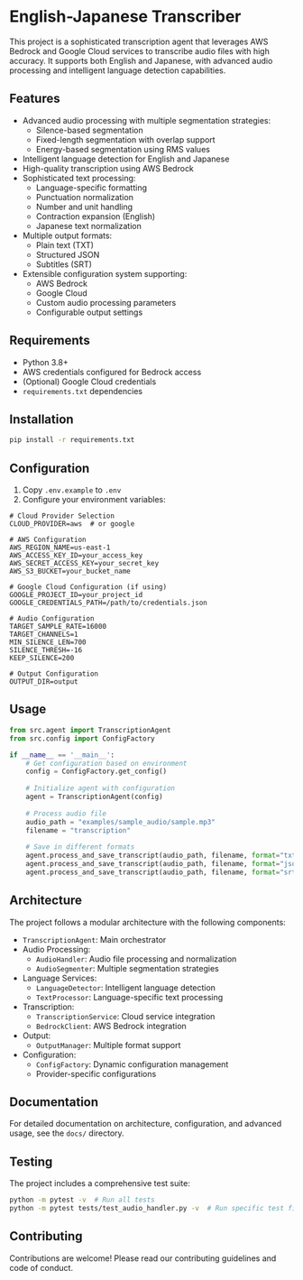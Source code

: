 # English-Japanese Transcriber

This project is a sophisticated transcription agent that leverages AWS Bedrock and Google Cloud services to transcribe audio files with high accuracy. It supports both English and Japanese, with advanced audio processing and intelligent language detection capabilities.

## Features

- Advanced audio processing with multiple segmentation strategies:
  - Silence-based segmentation
  - Fixed-length segmentation with overlap support
  - Energy-based segmentation using RMS values
- Intelligent language detection for English and Japanese
- High-quality transcription using AWS Bedrock
- Sophisticated text processing:
  - Language-specific formatting
  - Punctuation normalization
  - Number and unit handling
  - Contraction expansion (English)
  - Japanese text normalization
- Multiple output formats:
  - Plain text (TXT)
  - Structured JSON
  - Subtitles (SRT)
- Extensible configuration system supporting:
  - AWS Bedrock
  - Google Cloud
  - Custom audio processing parameters
  - Configurable output settings

## Requirements

- Python 3.8+
- AWS credentials configured for Bedrock access
- (Optional) Google Cloud credentials
- `requirements.txt` dependencies

## Installation

```bash
pip install -r requirements.txt
```

## Configuration

1. Copy `.env.example` to `.env`
2. Configure your environment variables:
```env
# Cloud Provider Selection
CLOUD_PROVIDER=aws  # or google

# AWS Configuration
AWS_REGION_NAME=us-east-1
AWS_ACCESS_KEY_ID=your_access_key
AWS_SECRET_ACCESS_KEY=your_secret_key
AWS_S3_BUCKET=your_bucket_name

# Google Cloud Configuration (if using)
GOOGLE_PROJECT_ID=your_project_id
GOOGLE_CREDENTIALS_PATH=/path/to/credentials.json

# Audio Configuration
TARGET_SAMPLE_RATE=16000
TARGET_CHANNELS=1
MIN_SILENCE_LEN=700
SILENCE_THRESH=-16
KEEP_SILENCE=200

# Output Configuration
OUTPUT_DIR=output
```

## Usage

```python
from src.agent import TranscriptionAgent
from src.config import ConfigFactory

if __name__ == '__main__':
    # Get configuration based on environment
    config = ConfigFactory.get_config()
    
    # Initialize agent with configuration
    agent = TranscriptionAgent(config)
    
    # Process audio file
    audio_path = "examples/sample_audio/sample.mp3"
    filename = "transcription"
    
    # Save in different formats
    agent.process_and_save_transcript(audio_path, filename, format="txt")
    agent.process_and_save_transcript(audio_path, filename, format="json")
    agent.process_and_save_transcript(audio_path, filename, format="srt")
```

## Architecture

The project follows a modular architecture with the following components:

- `TranscriptionAgent`: Main orchestrator
- Audio Processing:
  - `AudioHandler`: Audio file processing and normalization
  - `AudioSegmenter`: Multiple segmentation strategies
- Language Services:
  - `LanguageDetector`: Intelligent language detection
  - `TextProcessor`: Language-specific text processing
- Transcription:
  - `TranscriptionService`: Cloud service integration
  - `BedrockClient`: AWS Bedrock integration
- Output:
  - `OutputManager`: Multiple format support
- Configuration:
  - `ConfigFactory`: Dynamic configuration management
  - Provider-specific configurations

## Documentation

For detailed documentation on architecture, configuration, and advanced usage, see the `docs/` directory.

## Testing

The project includes a comprehensive test suite:
```bash
python -m pytest -v  # Run all tests
python -m pytest tests/test_audio_handler.py -v  # Run specific test file
```

## Contributing

Contributions are welcome! Please read our contributing guidelines and code of conduct.
